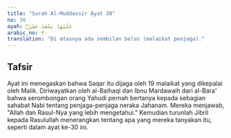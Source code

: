 ```yaml
---
title: "Surah Al-Muddassir Ayat 30"
no: 30
ayah: عَلَيْهَا تِسْعَةَ عَشَرَۗ 
arabic_no: ٣٠
translation: "Di atasnya ada sembilan belas (malaikat penjaga)."
---
```


## Tafsir

Ayat ini menegaskan bahwa Saqar itu dijaga oleh 19 malaikat yang dikepalai oleh Malik. Diriwayatkan oleh al-Baihaqi dan Ibnu Mardawaih dari al-Bara' bahwa serombongan orang Yahudi pernah bertanya kepada sebagian sahabat Nabi tentang penjaga-penjaga neraka Jahanam. Mereka menjawab, "Allah dan Rasul-Nya yang lebih mengetahui." Kemudian turunlah Jibril kepada Rasulullah menerangkan tentang apa yang mereka tanyakan itu, seperti dalam ayat ke-30 ini.
